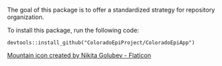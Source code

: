 
The goal of this package is to offer a standardized strategy for
repository organization.

To install this package, run the following code:

    devtools::install_github("ColoradoEpiProject/ColoradoEpiApp")

<a href="https://www.flaticon.com/free-icons/mountain" title="mountain icon">Mountain
icon created by Nikita Golubev - Flaticon</a>

